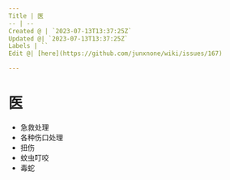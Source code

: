 ```yaml
---
Title | 医
-- | --
Created @ | `2023-07-13T13:37:25Z`
Updated @| `2023-07-13T13:37:25Z`
Labels | ``
Edit @| [here](https://github.com/junxnone/wiki/issues/167)

---
```

# 医
- 急救处理
- 各种伤口处理
- 扭伤
- 蚊虫叮咬
- 毒蛇

